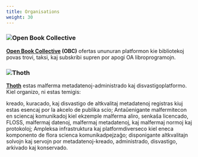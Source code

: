 ```yaml
---
title: Organisations
weight: 30
---
```


### ![Open Book Collective](/logos/obc.png)

**[Open Book Collective](https://openbookcollective.org/) (OBC)** ofertas ununuran platformon kie bibliotekoj povas trovi, taksi, kaj subskribi supren por apogi OA libroprogramojn.

### ![Thoth](/logos/thoth.png)

**[Thoth](https://thoth.pub/)** estas malferma metadatenoj-administrado kaj disvastigoplatformo. Kiel organizo, ni estas temigis:

kreado, kuracado, kaj disvastigo de altkvalitaj metadatenoj registras kiuj estas esencaj por la akcelo de publika scio;
Antaŭenigante malfermitecon en sciencaj komunikadoj kiel ekzemple malferma aliro, senkaŝa licencado, FLOSS, malfermaj datenoj, malfermaj metadatenoj, kaj malfermaj normoj kaj protokoloj;
Ampleksa infrastruktura kaj platformdiverseco kiel eneca komponento de flora scienca komunikadpejzaĝo;
disponigante altkvalitajn solvojn kaj servojn por metadatenoj-kreado, administrado, disvastigo, arkivado kaj konservado.